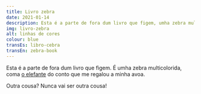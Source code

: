 ```yaml
---
title: Livro zebra
date: 2021-01-14
description: Esta é a parte de fora dum livro que figem, umha zebra multicolorida.
img: livro-zebra
alt: linhas de cores
colour: blue
transEs: libro-cebra
transEn: zebra-book
---
```


Esta é a parte de fora dum livro que figem. É umha zebra multicolorida, coma [o elefante](https://contoseuconto.blogspot.com/2012/08/dica-de-livro-elmer-o-elefante-xadrez.html) do conto que me regalou a minha avoa.

Outra cousa? Nunca vai ser outra cousa!

